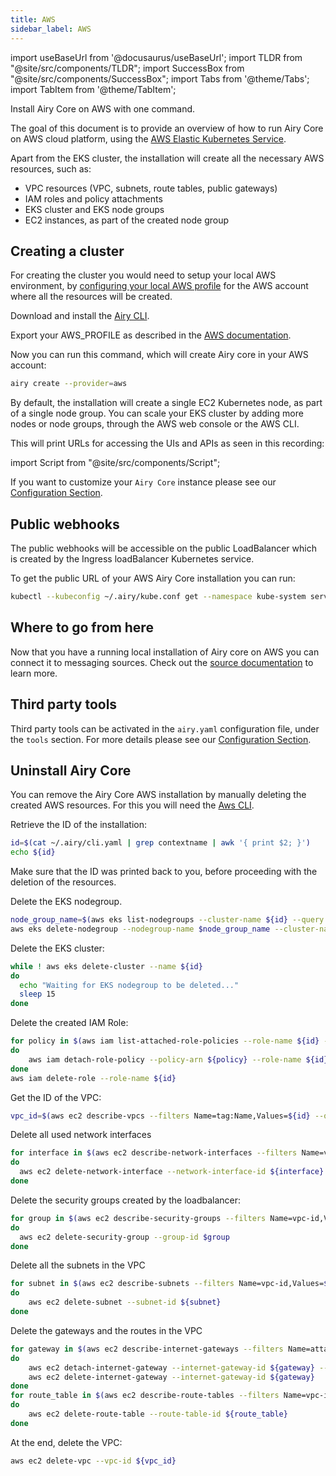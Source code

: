 ```yaml
---
title: AWS
sidebar_label: AWS
---
```


import useBaseUrl from '@docusaurus/useBaseUrl';
import TLDR from "@site/src/components/TLDR";
import SuccessBox from "@site/src/components/SuccessBox";
import Tabs from '@theme/Tabs';
import TabItem from '@theme/TabItem';

<TLDR>

Install Airy Core on AWS with one command.

</TLDR>

The goal of this document is to provide an overview of how to run Airy Core on
AWS cloud platform, using the [AWS Elastic Kubernetes Service](https://aws.amazon.com/eks/).

Apart from the EKS cluster, the installation will create all the necessary AWS resources, such as:

- VPC resources (VPC, subnets, route tables, public gateways)
- IAM roles and policy attachments
- EKS cluster and EKS node groups
- EC2 instances, as part of the created node group

## Creating a cluster

For creating the cluster you would need to setup your local AWS environment, by [configuring your local AWS profile](https://docs.aws.amazon.com/cli/latest/userguide/cli-configure-quickstart.html) for the AWS account where all the resources will be created.

Download and install the [Airy CLI](cli/installation.md).

Export your AWS_PROFILE as described in the [AWS documentation](https://docs.aws.amazon.com/cli/latest/userguide/cli-configure-profiles.html).

Now you can run this command, which will create Airy core in your AWS account:

```bash
airy create --provider=aws
```

By default, the installation will create a single EC2 Kubernetes node, as part of a single node group. You can scale your EKS cluster by adding more nodes or node groups, through the AWS web console or the AWS CLI.

This will print URLs for accessing the UIs and APIs as seen in this recording:

import Script from "@site/src/components/Script";

<Script data-cols="90" id="asciicast-KHz6yTASgqwnKT5FB7Gt7jF1k" src="https://asciinema.org/a/KHz6yTASgqwnKT5FB7Gt7jF1k.js"></Script>

If you want to customize your `Airy Core` instance please see our [Configuration Section](configuration.md).

## Public webhooks

The public webhooks will be accessible on the public LoadBalancer which is created by the Ingress loadBalancer Kubernetes service.

To get the public URL of your AWS Airy Core installation you can run:

```sh
kubectl --kubeconfig ~/.airy/kube.conf get --namespace kube-system service traefik --output jsonpath='{.status.loadBalancer.ingress[0].hostname}'
```

## Where to go from here

Now that you have a running local installation of Airy core on AWS you can connect it to messaging sources. Check out the
[source documentation](/sources/introduction.md) to learn more.

## Third party tools

Third party tools can be activated in the `airy.yaml` configuration file, under the `tools` section.
For more details please see our [Configuration Section](configuration.md).

## Uninstall Airy Core

You can remove the Airy Core AWS installation by manually deleting the created AWS resources. For this you will need the [Aws CLI](https://docs.aws.amazon.com/cli/latest/userguide/install-cliv2.html).

Retrieve the ID of the installation:

```sh
id=$(cat ~/.airy/cli.yaml | grep contextname | awk '{ print $2; }')
echo ${id}
```

Make sure that the ID was printed back to you, before proceeding with the deletion of the resources.

Delete the EKS nodegroup.

```sh
node_group_name=$(aws eks list-nodegroups --cluster-name ${id} --query 'nodegroups[0]' --output text)
aws eks delete-nodegroup --nodegroup-name $node_group_name --cluster-name ${id}
```

Delete the EKS cluster:

```sh
while ! aws eks delete-cluster --name ${id}
do
  echo "Waiting for EKS nodegroup to be deleted..."
  sleep 15
done
```

Delete the created IAM Role:

```sh
for policy in $(aws iam list-attached-role-policies --role-name ${id} --query 'AttachedPolicies[].PolicyArn' --output text)
do
    aws iam detach-role-policy --policy-arn ${policy} --role-name ${id}
done
aws iam delete-role --role-name ${id}
```

Get the ID of the VPC:

```sh
vpc_id=$(aws ec2 describe-vpcs --filters Name=tag:Name,Values=${id} --query 'Vpcs[0].VpcId' --output text)
```

Delete all used network interfaces

```sh
for interface in $(aws ec2 describe-network-interfaces --filters Name=vpc-id,Values=${vpc_id} --query 'NetworkInterfaces[].NetworkInterfaceId' --output text)
do
  aws ec2 delete-network-interface --network-interface-id ${interface}
done
```

Delete the security groups created by the loadbalancer:

```sh
for group in $(aws ec2 describe-security-groups --filters Name=vpc-id,Values=${vpc_id} --filters Name=tag-key,Values=kubernetes.io/cluster/${id} --query 'SecurityGroups[].GroupId' --output text)
do
  aws ec2 delete-security-group --group-id $group
done
```

Delete all the subnets in the VPC

```sh
for subnet in $(aws ec2 describe-subnets --filters Name=vpc-id,Values=${vpc_id} --query 'Subnets[].SubnetId' --output text)
do
    aws ec2 delete-subnet --subnet-id ${subnet}
done
```

Delete the gateways and the routes in the VPC

```sh
for gateway in $(aws ec2 describe-internet-gateways --filters Name=attachment.vpc-id,Values=${vpc_id} --query 'InternetGateways[].InternetGatewayId' --output text)
do
    aws ec2 detach-internet-gateway --internet-gateway-id ${gateway} --vpc-id ${vpc_id}
    aws ec2 delete-internet-gateway --internet-gateway-id ${gateway}
done
for route_table in $(aws ec2 describe-route-tables --filters Name=vpc-id,Values=${vpc_id} --query 'RouteTables[].RouteTableId' --output text)
do
    aws ec2 delete-route-table --route-table-id ${route_table}
done
```

At the end, delete the VPC:

```sh
aws ec2 delete-vpc --vpc-id ${vpc_id}
```

